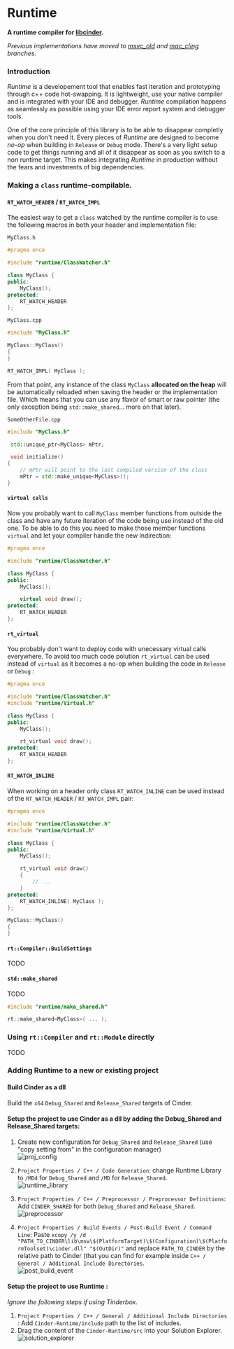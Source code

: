 # Runtime

**A runtime compiler for [libcinder](https://libcinder.org).**   

*Previous implementations have moved to [msvc_old](https://github.com/simongeilfus/Cinder-Runtime/tree/msvc_old) and [mac_cling](https://github.com/simongeilfus/Cinder-Runtime/tree/mac_cling) branches.*

### Introduction

*Runtime* is a developement tool that enables fast iteration and prototyping through c++ code hot-swapping. It is lightweight, use your native compiler and is integrated with your IDE and debugger. *Runtime* compilation happens as seamlessly as possible using your IDE error report system and debugger tools.  

One of the core principle of this library is to be able to disappear completly when you don't need it. Every pieces of *Runtime* are designed to become *no-op* when building in `Release` or `Debug` mode. There's a very light setup code to get things running and all of it disappear as soon as you switch to a non runtime target. This makes integrating *Runtime* in production without the fears and investments of big dependencies.   

### Making a `class` runtime-compilable.

#### `RT_WATCH_HEADER` / `RT_WATCH_IMPL`
The easiest way to get a `class` watched by the runtime compiler is to use the following macros in both your header and implementation file:
  
`MyClass.h`  
```c++
#pragma once

#include "runtime/ClassWatcher.h"

class MyClass {
public:
	MyClass();
protected:
	RT_WATCH_HEADER
};
```
  
`MyClass.cpp`  
```c++
#include "MyClass.h"

MyClass::MyClass() 
{
}

RT_WATCH_IMPL( MyClass );
```

From that point, any instance of the class `MyClass` **allocated on the heap** will be automatically reloaded when saving the header or the implementation file. Which means that you can use any flavor of smart or raw pointer (the only exception being `std::make_shared`... more on that later). 

  
`SomeOtherFile.cpp`  
```c++
#include "MyClass.h"

 std::unique_ptr<MyClass> mPtr;

 void initialize()
{
	// mPtr will point to the last compiled version of the class
	mPtr = std::make_unique<MyClass>();
}

```

#### `virtual calls`
Now you probably want to call `MyClass` member functions from outside the class and have any future iteration of the code being use instead of the old one. To be able to do this you need to make those member functions `virtual` and let your compiler handle the new indirection:  
  
```c++
#pragma once

#include "runtime/ClassWatcher.h"

class MyClass {
public:
	MyClass();

	virtual void draw();
protected:
	RT_WATCH_HEADER
};
```
  
#### `rt_virtual`
You probably don't want to deploy code with unecessary virtual calls everywhere. To avoid too much code polution `rt_virtual` can be used instead of `virtual` as it becomes a no-op when building the code in `Release` or `Debug` :  
  
```c++
#pragma once

#include "runtime/ClassWatcher.h"
#include "runtime/Virtual.h"

class MyClass {
public:
	MyClass();

	rt_virtual void draw();
protected:
	RT_WATCH_HEADER
};
```
  
#### `RT_WATCH_INLINE`
When working on a header only class `RT_WATCH_INLINE` can be used instead of the `RT_WATCH_HEADER` / `RT_WATCH_IMPL` pair:  
  
```c++
#pragma once

#include "runtime/ClassWatcher.h"
#include "runtime/Virtual.h"

class MyClass {
public:
	MyClass();

	rt_virtual void draw()
	{
		// ...
	}
protected:
	RT_WATCH_INLINE( MyClass );
};

MyClass::MyClass() 
{
}
```

#### `rt::Compiler::BuildSettings`

TODO   

#### `std::make_shared`

TODO   
```c++
#include "runtime/make_shared.h"

rt::make_shared<MyClass>( ... );
```

### Using `rt::Compiler` and `rt::Module` directly

TODO  

### Adding Runtime to a new or existing project

#### Build Cinder as a dll
Build the `x64` `Debug_Shared` and `Release_Shared` targets of Cinder.

#### Setup the project to use Cinder as a dll by adding the Debug_Shared and Release_Shared targets:

1. Create new configuration for `Debug_Shared` and `Release_Shared` (use "copy setting from" in the configuration manager)  
![proj_config](docs/project_configuration.gif)

2. `Project Properties / C++ / Code Generation`: change Runtime Library to `/MDd` for `Debug_Shared` and `/MD` for `Release_Shared`.  
![runtime_library](docs/runtime_library.jpg)

3. `Project Properties / C++ / Preprocessor / Preprocessor Definitions`: Add `CINDER_SHARED` for both `Debug_Shared` and `Release_Shared`.  
![preprocessor](docs/preprocessor.jpg)

4. `Project Properties / Build Events / Post-Build Event / Command Line`: Paste `xcopy /y /d "PATH_TO_CINDER\lib\msw\$(PlatformTarget)\$(Configuration)\$(PlatformToolset)\cinder.dll" "$(OutDir)"` and replace `PATH_TO_CINDER` by the relative path to Cinder (that you can find for example inside `C++ / General / Additional Include Directories`.  
![post_build_event](docs/post_build_event.jpg)

#### Setup the project to use Runtime :

*Ignore the following steps if using Tinderbox.*   

1. `Project Properties / C++ / General / Additional Include Directories` : Add `Cinder-Runtime/include` path to the list of includes.  
2. Drag the content of the `Cinder-Runtime/src` into your Solution Explorer.  
![solution_explorer](docs/solution_explorer.jpg)